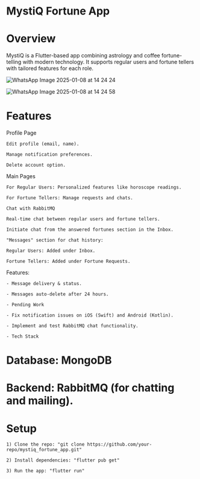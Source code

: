 # MystiQ Fortune App
# Overview
MystiQ is a Flutter-based app combining astrology and coffee fortune-telling with modern technology. It supports regular users and fortune tellers with tailored features for each role.

![WhatsApp Image 2025-01-08 at 14 24 24](https://github.com/user-attachments/assets/4161cc9b-a8b2-4044-98f4-57242e51c271)

![WhatsApp Image 2025-01-08 at 14 24 58](https://github.com/user-attachments/assets/04cab203-3e81-49b2-80b7-8365164af47d)


# Features
Profile Page

    Edit profile (email, name).
    
    Manage notification preferences.
    
    Delete account option.
    
Main Pages

    For Regular Users: Personalized features like horoscope readings.
    
    For Fortune Tellers: Manage requests and chats.
    
    Chat with RabbitMQ
    
    Real-time chat between regular users and fortune tellers.
    
    Initiate chat from the answered fortunes section in the Inbox.
    
    "Messages" section for chat history:
    
    Regular Users: Added under Inbox.
    
    Fortune Tellers: Added under Fortune Requests.
Features:

    - Message delivery & status.
    
    - Messages auto-delete after 24 hours.
    
    - Pending Work
    
    - Fix notification issues on iOS (Swift) and Android (Kotlin).
    
    - Implement and test RabbitMQ chat functionality.
    
    - Tech Stack
    
# Database: MongoDB
# Backend: RabbitMQ (for chatting and mailing).


# Setup

    1) Clone the repo: "git clone https://github.com/your-repo/mystiq_fortune_app.git"
       
    2) Install dependencies: "flutter pub get"
    
    3) Run the app: "flutter run"
